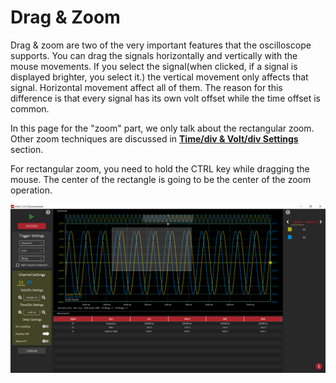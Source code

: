 # Drag & Zoom

Drag & zoom are two of the very important features that the oscilloscope supports. You can drag the signals horizontally and vertically with the mouse movements. If you select the signal\(when clicked, if a signal is displayed brighter, you select it.\) the vertical movement only affects that signal. Horizontal movement affect all of them. The reason for this difference is that every signal has its own volt offset while the time offset is common.

In this page for the "zoom" part, we only talk about the rectangular zoom. Other zoom techniques are discussed in [**Time/div & Volt/div Settings**](volt-div-and-time-div-settings.md) section. 

For rectangular zoom,  you need to hold the CTRL key while dragging the mouse. The center of the rectangle is going to be the center of the zoom operation. 

![](../../../../../.gitbook/assets/image%20%2843%29.png)

